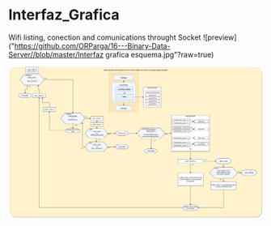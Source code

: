 # Interfaz_Grafica
Wifi listing, conection and comunications throught Socket
![preview]("https://github.com/ORParga/16---Binary-Data-Server//blob/master/Interfaz grafica esquema.jpg"?raw=true)

![preview](https://github.com/ORParga/16---Binary-Data-Server//blob/master/DataExtractor.jpg?raw=true)

